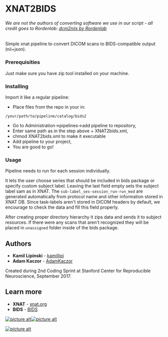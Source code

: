 # XNAT2BIDS
###### We are not the authors of converting software we use in our script - all credit goes to Rordenlab: [dcm2niix by Rordenlab](https://github.com/rordenlab/dcm2niix)

Simple xnat pipeline to convert DICOM scans to BIDS-compatible output (nii+json). 


### Prerequisities

Just make sure you have zip tool installed on your machine.

### Installing

Import it like a regular pipeline:

* Place files from the repo in your in:

```
/your/path/to/pipeline/catalog/bids2
```

* Go to Administration->pipelines->add pipeline to repository,
* Enter same path as in the step above + XNAT2bids.xml,
* chmod XNAT2bids.xml to make it executable 
* Add pipeline to your project,
* You are good to go!

### Usage

Pipeline needs to run for each session individually.

It lets the user choose series that should be included in bids package or specify custom subject label. Leaving the last field empty sets the subject label sam as in XNAT. The `sub-label_ses-session_run-run_mod` are generated automatically from protocol name and other information stored in XNAT DB. Since task-labels aren't stored in DICOM headers by default, we encourage to check the data and fill this field properly.

After creating proper directory hierarchy it zips data and sends it to subject resources. If there were any scans that aren't recognized they will be placed in `unassigned` folder inside of the bids package.

## Authors

* **Kamil Lipinski** - [kamillipi](https://github.com/kamillipi)
* **Adam Kaczor** - [AdamKaczor](https://github.com/AdamKaczor)

Created during 2nd Coding Sprint at Stanford Center for Reproducible Neuroscience, September 2017.

## Learn more
* **XNAT** - [xnat.org](https://xnat.org)
* **BIDS** - [BIDS](http://bids.neuroimaging.io/)

[![picture alt](http://www.ire.pw.edu.pl/mambo/templates/akoautumnfog/images/logo-top-left.png "Institute of Radioelectronics an Multimedia Technology")![picture alt](http://www.ire.pw.edu.pl/mambo/templates/akoautumnfog/images/logo-top-right-en.png "Institute of Radioelectronics an Multimedia Technology")](http://www.ire.pw.edu.pl/)

[![picture alt](http://ibib.waw.pl/images/ibib/admin_files/logo_ibib/logo_ibib_01_EN.png "Institute of Biocybernetics and Biomedical Engineering")](http://ibib.waw.pl)




